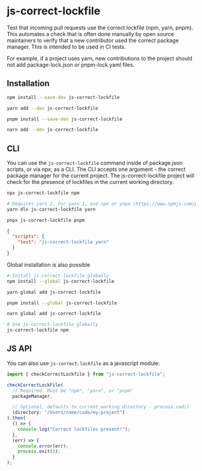 # js-correct-lockfile

Test that incoming pull requests use the correct lockfile (npm, yarn, pnpm). This automates a check that is often done manually by open source maintainers to verify that a new contributor used the correct package manager. This is intended to be used in CI tests.

For example, if a project uses yarn, new contributions to the project should not add package-lock.json or pnpm-lock.yaml files.

## Installation

```sh
npm install --save-dev js-correct-lockfile

yarn add --dev js-correct-lockfile

pnpm install --save-dev js-correct-lockfile

narn add --dev js-correct-lockfile
```

## CLI

You can use the `js-correct-lockfile` command inside of package.json scripts, or via npx, as a CLI. The CLI accepts one argument - the correct package manager for the current project. The js-correct-lockfile project will check for the presence of lockfiles in the current working directory.

```sh
npx js-correct-lockfile npm

# Requires yarn 2. For yarn 1, use npx or ynpx (https://www.npmjs.com/package/ynpx)
yarn dlx js-correct-lockfile yarn

pnpx js-correct-lockfile pnpm
```

```json
{
  "scripts": {
    "test": "js-correct-lockfile yarn"
  }
}
```

Global installation is also possible

```sh
# Install js-correct-lockfile globally
npm install --global js-correct-lockfile

yarn global add js-correct-lockfile

pnpm install --global js-correct-lockfile

narn global add js-correct-lockfile

# Use js-correct-lockfile globally
js-correct-lockfile npm
```

## JS API

You can also use `js-correct-lockfile` as a javascript module:

```js
import { checkCorrectLockfile } from "js-correct-lockfile";

checkCorrectLockFile(
  // Required. Must be "npm", "yarn", or "pnpm"
  packageManager,

  // Optional, defaults to current working directory - process.cwd()
  (directory: "/Users/name/code/my-project")
).then(
  () => {
    console.log("Correct lockfiles present!");
  },
  (err) => {
    console.error(err);
    process.exit(1);
  }
);
```
